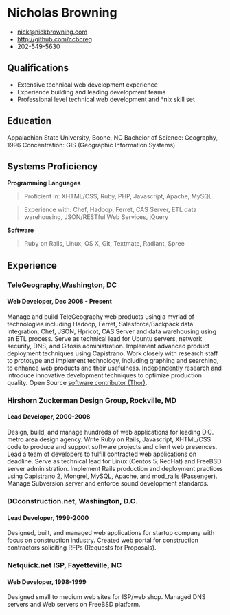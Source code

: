 # Nicholas Browning

 * <nick@nickbrowning.com>
 * <http://github.com/ccbcreg>
 * 202-549-5630

## Qualifications

 * Extensive technical web development experience
 * Experience building and leading development teams
 * Professional level technical web development and *nix skill set

## Education

Appalachian State University, Boone, NC
Bachelor of Science: Geography, 1996
Concentration: GIS (Geographic Information Systems)

## Systems Proficiency

**Programming Languages**

 > Proficient in:  XHTML/CSS, Ruby, PHP, Javascript, Apache, MySQL

 > Experience with: Chef, Hadoop, Ferret, CAS Server, ETL data warehousing, JSON/RESTful Web Services, jQuery

**Software**

 > Ruby on Rails, Linux, OS X, Git, Textmate, Radiant, Spree

## Experience

### TeleGeography,Washington, DC

#### Web Developer, Dec 2008 - Present

Manage and build TeleGeography web products using a myriad of technologies including Hadoop, Ferret, Salesforce/Backpack data integration, Chef, JSON, Hpricot, CAS Server and data warehousing using an ETL process. Serve as technical lead for Ubuntu servers, network security, DNS, and Gitosis administration.  Implement advanced product deployment techniques using Capistrano. Work closely with research staff to prototype and implement technology, including graphing and searching, to enhance web products and their usefulness.  Independently research and introduce innovative development techniques to optimize production quality. Open Source [software contributor (Thor)](https://github.com/wycats/thor/contributors).


### Hirshorn Zuckerman Design Group, Rockville, MD

#### Lead Developer, 2000-2008

Design, build, and manage hundreds of web applications for leading D.C. metro area design agency.  Write Ruby on Rails, Javascript, XHTML/CSS code to produce and support software projects and client web presences.  Lead a team of developers to fulfill contracted web applications on deadline.  Serve as technical lead for Linux (Centos 5, RedHat) and FreeBSD server administration.  Implement Rails production and deployment practices using Capistrano 2, Mongrel, MySQL, Apache, and mod_rails (Passenger).  Manage Subversion server and enforce sound development standards.


### DCconstruction.net, Washington, D.C.

#### Lead Developer, 1999-2000

Designed, built, and managed web applications for startup company with focus on construction industry.  Created web portal for construction contractors soliciting RFPs (Requests for Proposals). 

### Netquick.net ISP, Fayetteville, NC

#### Web Developer, 1998-1999

Designed small to medium web sites for ISP/web shop.  Managed DNS servers and Web servers on FreeBSD platform.  


